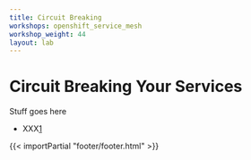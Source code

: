 ```yaml
---
title: Circuit Breaking
workshops: openshift_service_mesh
workshop_weight: 44
layout: lab
---
```


# Circuit Breaking Your Services
Stuff goes here


* XXX[1]

[1]: https://xxxx

{{< importPartial "footer/footer.html" >}}
